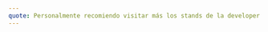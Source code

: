 ```yaml
---
quote: Personalmente recomiendo visitar más los stands de la developer land para escuchar las experiencias de las personas que están dentro de la industria, además de visitar el stand de inbest
---
```

